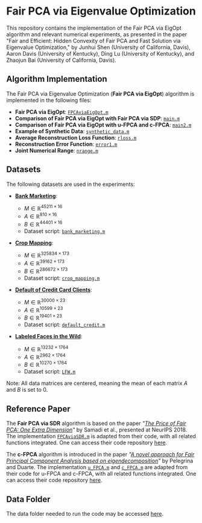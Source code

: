 # Fair PCA via Eigenvalue Optimization

This repository contains the implementation of the Fair PCA via EigOpt algorithm and relevant numerical experiments, as presented in the paper "Fair and Efficient: Hidden Convexity of Fair PCA and Fast Solution via Eigenvalue Optimization," by Junhui Shen (University of California, Davis), Aaron Davis (University of Kentucky), Ding Lu (University of Kentucky), and Zhaojun Bai (University of California, Davis).

## Algorithm Implementation

The Fair PCA via Eigenvalue Optimization (**Fair PCA via EigOpt**) algorithm is implemented in the following files:

- **Fair PCA via EigOpt**: [`FPCAviaEigOpt.m`](./FPCAviaEigOpt.m)
- **Comparison of Fair PCA via EigOpt with Fair PCA via SDP**: [`main.m`](./main.m)
- **Comparison of Fair PCA via EigOpt with u-FPCA and c-FPCA**: [`main2.m`](./main2.m)
- **Example of Synthetic Data**: [`synthetic_data.m`](./synthetic_data.m)
- **Average Reconstruction Loss Function**: [`rloss.m`](./rloss.m)
- **Reconstruction Error Function**: [`error1.m`](./error1.m)
- **Joint Numerical Range**: [`nrange.m`](./nrange.m)


## Datasets

The following datasets are used in the experiments:

- **[Bank Marketing](https://archive.ics.uci.edu/dataset/222/bank+marketing)**:
  - $M \in \mathbb{R}^{45211 \times 16}$
  - $A \in \mathbb{R}^{810 \times 16}$
  - $B \in \mathbb{R}^{44401 \times 16}$
  - Dataset script: [`bank_marketing.m`](https://github.com/JunhuiShen/Fair-PCA-Eigenvalue-Optimization/blob/main/bank_marketing.m)

- **[Crop Mapping](https://archive.ics.uci.edu/dataset/525/crop+mapping+using+fused+optical+radar+data+set)**:
  - $M \in \mathbb{R}^{325834 \times 173}$
  - $A \in \mathbb{R}^{39162 \times 173}$
  - $B \in \mathbb{R}^{286672 \times 173}$
  - Dataset script: [`crop_mapping.m`](https://github.com/JunhuiShen/Fair-PCA-Eigenvalue-Optimization/blob/main/crop_mapping.m)

- **[Default of Credit Card Clients](https://archive.ics.uci.edu/dataset/350/default+of+credit+card+clients)**:
  - $M \in \mathbb{R}^{30000 \times 23}$
  - $A \in \mathbb{R}^{10599 \times 23}$
  - $B \in \mathbb{R}^{19401 \times 23}$
  - Dataset script: [`default_credit.m`](https://github.com/JunhuiShen/Fair-PCA-Eigenvalue-Optimization/blob/main/default_credit.m)

- **[Labeled Faces in the Wild](https://vis-www.cs.umass.edu/lfw/)**:
  - $M \in \mathbb{R}^{13232 \times 1764}$
  - $A \in \mathbb{R}^{2962 \times 1764}$
  - $B \in \mathbb{R}^{10270 \times 1764}$
  - Dataset script: [`LFW.m`](https://github.com/JunhuiShen/Fair-PCA-Eigenvalue-Optimization/blob/main/LFW.m)

Note: All data matrices are centered, meaning the mean of each matrix $A$ and $B$ is set to 0.

## Reference Paper

The **Fair PCA via SDR** algorithm is based on the paper _"[The Price of Fair PCA: One Extra Dimension](https://papers.nips.cc/paper_files/paper/2018/hash/cc4af25fa9d2d5c953496579b75f6f6c-Abstract.html)"_ by Samadi et al., presented at NeurIPS 2018. The implementation [`FPCAviaSDR.m`](./FPCAviaSDR.m) is adapted from their code, with all related functions integrated. One can access their code repository [here](https://github.com/samirasamadi/Fair-PCA?tab=readme-ov-file).

The **c-FPCA** algorithm is introduced in the paper _"[A novel approach for Fair Principal Component Analysis based on eigendecomposition](https://ieeexplore.ieee.org/document/10192331)"_ by Pelegrina and Duarte. The implementation [`u_FPCA.m`](./u_FPCA.m) and [`c_FPCA.m`](./c_FPCA.m) are adapted from their code for u-FPCA and c-FPCA, with all related functions integrated. One can access their code repository [here](https://github.com/GuilhermePelegrina/FPCA).

## Data Folder

The data folder needed to run the code may be accessed [here](https://drive.google.com/drive/u/1/folders/1xmdlEYPJDS7nwMQqbOoEuG3TCWLCBkUJ).
